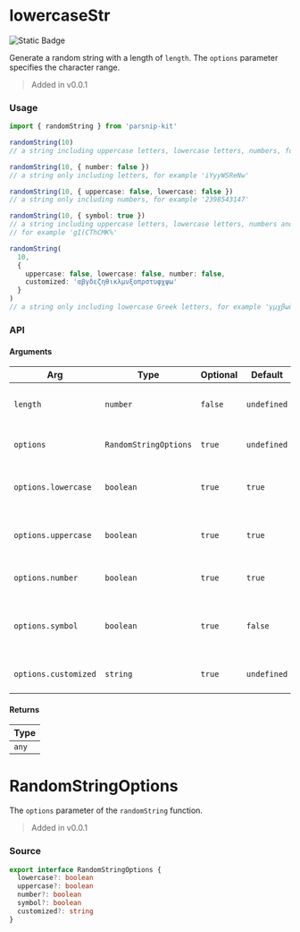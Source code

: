 # lowercaseStr
![Static Badge](https://img.shields.io/badge/Coverage-100.00%-FF8C00)
      
Generate a random string with a length of `length`. The `options` parameter specifies the character range.

> Added in v0.0.1



### Usage

```ts
import { randomString } from 'parsnip-kit'

randomString(10)
// a string including uppercase letters, lowercase letters, numbers, for example 'Dij1mzPzyW'

randomString(10, { number: false })
// a string only including letters, for example 'iYyyWSReNw'

randomString(10, { uppercase: false, lowercase: false })
// a string only including numbers, for example '2398543147'

randomString(10, { symbol: true })
// a string including uppercase letters, lowercase letters, numbers and symbols
// for example 'gI(CThCMK%'

randomString(
  10,
  {
    uppercase: false, lowercase: false, number: false,
    customized: 'αβγδεζηθικλμνξοπρστυφχψω'
  }
)
// a string only including lowercase Greek letters, for example 'γμχβωζπθοχ'
```


### API

#### Arguments

| Arg | Type | Optional | Default | Description |
| --- | --- | --- | --- | --- |
| `length` | `number` | `false` | `undefined` | @zh 待生成的字符串长度 @en |
| `options` | `RandomStringOptions` | `true` | `undefined` | String generation options |
| `options.lowercase` | `boolean` | `true` | `true` | Whether to include lowercase letters |
| `options.uppercase` | `boolean` | `true` | `true` | Whether to include uppercase letters |
| `options.number` | `boolean` | `true` | `true` | Whether to include numbers |
| `options.symbol` | `boolean` | `true` | `false` | Whether to include symbols: `'!@#$%^&*()_+-=[]{}|;:,.<>?'` |
| `options.customized` | `string` | `true` | `undefined` | Included custom characters |

#### Returns

| Type |
| ---  |
| `any`  |
# RandomStringOptions
      
The `options` parameter of the `randomString` function.

> Added in v0.0.1



### Source

```typescript
export interface RandomStringOptions {
  lowercase?: boolean
  uppercase?: boolean
  number?: boolean
  symbol?: boolean
  customized?: string
}

```